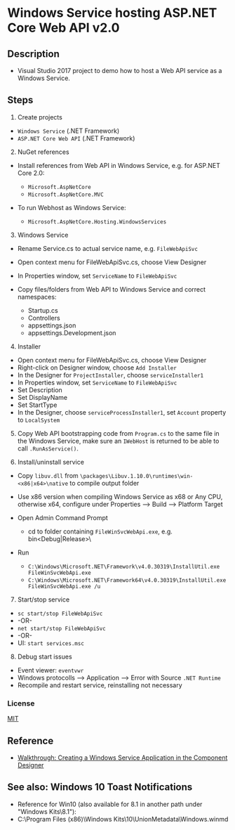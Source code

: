 # Windows Service hosting ASP.NET Core Web API v2.0
## Description
- Visual Studio 2017 project to demo how to host a Web API service as a Windows Service.

## Steps
1. Create projects
- `Windows Service` (.NET Framework)
- `ASP.NET Core Web API` (.NET Framework)

2. NuGet references
- Install references from Web API in Windows Service, e.g. for ASP.NET Core 2.0:
  - `Microsoft.AspNetCore`
  - `Microsoft.AspNetCore.MVC`

- To run Webhost as Windows Service:
  - `Microsoft.AspNetCore.Hosting.WindowsServices`

3. Windows Service
- Rename Service.cs to actual service name, e.g. `FileWebApiSvc`
- Open context menu for FileWebApiSvc.cs, choose View Designer
- In Properties window, set `ServiceName` to `FileWebApiSvc`

- Copy files/folders from Web API to Windows Service and correct namespaces:
  - Startup.cs
  - Controllers
  - appsettings.json
  - appsettings.Development.json

4. Installer
- Open context menu for FileWebApiSvc.cs, choose View Designer
- Right-click on Designer window, choose `Add Installer`
- In the Designer for `ProjectInstaller`, choose `serviceInstaller1`
- In Properties window, set `ServiceName` to `FileWebApiSvc`
- Set Description
- Set DisplayName
- Set StartType
- In the Designer, choose `serviceProcessInstaller1`, set `Account` property to `LocalSystem`

5. Copy Web API bootstrapping code from `Program.cs` to the same file in the Windows Service, make sure an `IWebHost` is returned to be able to call `.RunAsService()`.

6. Install/uninstall service
- Copy `libuv.dll` from `\packages\Libuv.1.10.0\runtimes\win-<x86|x64>\native` to compile output folder
- Use x86 version when compiling Windows Service as x68 or Any CPU, otherwise x64, configure under Properties --> Build --> Platform Target

- Open Admin Command Prompt
  - cd to folder containing `FileWinSvcWebApi.exe`, e.g. bin\<Debug|Release>\

- Run
  - `C:\Windows\Microsoft.NET\Framework\v4.0.30319\InstallUtil.exe FileWinSvcWebApi.exe`
  - `C:\Windows\Microsoft.NET\Framework64\v4.0.30319\InstallUtil.exe FileWinSvcWebApi.exe /u`

7. Start/stop service
 - `sc start/stop FileWebApiSvc`
 - -OR-
 - `net start/stop FileWebApiSvc`
 - -OR-
 - UI: `start services.msc`

8. Debug start issues
- Event viewer: `eventvwr`
- Windows protocolls --> Application --> Error with Source `.NET Runtime`
- Recompile and restart service, reinstalling not necessary

### License
[MIT](http://opensource.org/licenses/MIT)

## Reference
- [Walkthrough: Creating a Windows Service Application in the Component Designer](https://msdn.microsoft.com/en-us/library/zt39148a(v=vs.110).aspx)

## See also: Windows 10 Toast Notifications
- Reference for Win10 (also available for 8.1 in another path under "Windows Kits\8.1"):
- C:\Program Files (x86)\Windows Kits\10\UnionMetadata\Windows.winmd